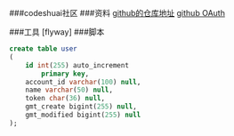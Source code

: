 ###codeshuai社区
###资料
[github的仓库地址](https://github.com/BEshakalaka/community)
[github OAuth](https://developer.github.com/apps/building-oauth-apps/creating-an-oauth-app/)

###工具
[flyway]
###脚本
```sql
create table user
(
	id int(255) auto_increment
		primary key,
	account_id varchar(100) null,
	name varchar(50) null,
	token char(36) null,
	gmt_create bigint(255) null,
	gmt_modified bigint(255) null
);
```
